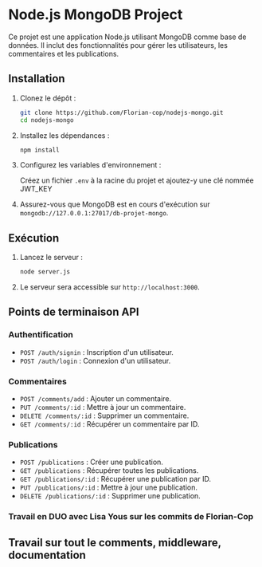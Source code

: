 # Node.js MongoDB Project

Ce projet est une application Node.js utilisant MongoDB comme base de données. Il inclut des fonctionnalités pour gérer les utilisateurs, les commentaires et les publications.

## Installation

1. Clonez le dépôt :

   ```bash
   git clone https://github.com/Florian-cop/nodejs-mongo.git
   cd nodejs-mongo
   ```

2. Installez les dépendances :

   ```bash
   npm install
   ```

3. Configurez les variables d'environnement :

   Créez un fichier `.env` à la racine du projet et ajoutez-y une clé nommée JWT_KEY

4. Assurez-vous que MongoDB est en cours d'exécution sur `mongodb://127.0.0.1:27017/db-projet-mongo`.

## Exécution

1. Lancez le serveur :

   ```bash
   node server.js
   ```

2. Le serveur sera accessible sur `http://localhost:3000`.

## Points de terminaison API

### Authentification

- `POST /auth/signin` : Inscription d'un utilisateur.
- `POST /auth/login` : Connexion d'un utilisateur.

### Commentaires

- `POST /comments/add` : Ajouter un commentaire.
- `PUT /comments/:id` : Mettre à jour un commentaire.
- `DELETE /comments/:id` : Supprimer un commentaire.
- `GET /comments/:id` : Récupérer un commentaire par ID.

### Publications

- `POST /publications` : Créer une publication.
- `GET /publications` : Récupérer toutes les publications.
- `GET /publications/:id` : Récupérer une publication par ID.
- `PUT /publications/:id` : Mettre à jour une publication.
- `DELETE /publications/:id` : Supprimer une publication.


### Travail en DUO avec Lisa Yous sur les commits de Florian-Cop
## Travail sur tout le comments, middleware, documentation
